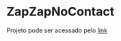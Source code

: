 # ZapZapNoContact

Projeto pode ser acessado pelo [link](https://gustavogajdeczka.github.io/zap-no-contact/)
